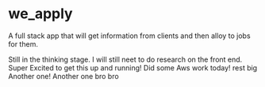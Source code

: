 # we_apply

A full stack app that will get information from clients and then alloy to jobs for them. 

Still in the thinking stage.
I will still neet to do research on the front end.
Super Excited to get this up and running!
Did some Aws work today!
rest
big
Another one!
Another
one
bro
bro
